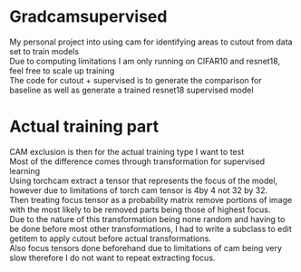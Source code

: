 # Gradcamsupervised
My personal project into using cam for identifying areas to cutout from data set to train models
<br/>
Due to computing limitations I am only running on CIFAR10 and resnet18, feel free to scale up training
<br/>
The code for cutout + supervised is to generate the comparison for baseline as well as generate a trained resnet18 supervised model
# Actual training part
CAM exclusion is then for the actual training type I want to test<br/>
Most of the difference comes through transformation for supervised learning<br/>
Using torchcam extract a tensor that represents the focus of the model, however due to limitations of torch cam tensor is 4by 4 not 32 by 32.<br/>
Then treating  focus tensor as a probability matrix remove portions of image with the most likely to be removed parts being those of highest focus.<br/>
Due to the nature of this transformation being none random and having to be done before most other transformations, I had to write a subclass to edit getitem to apply cutout before actual transformations.<br/>
Also focus tensors done beforehand due to limitations of cam being very slow therefore I do not want to repeat extracting focus.
